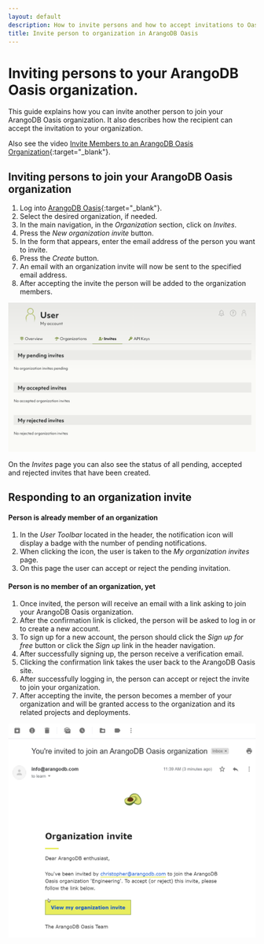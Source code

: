 ```yaml
---
layout: default
description: How to invite persons and how to accept invitations to Oasis organizations
title: Invite person to organization in ArangoDB Oasis
---
```

# Inviting persons to your ArangoDB Oasis organization.

This guide explains how you can invite another person to join your
ArangoDB Oasis organization.  It also describes how the recipient can accept
the invitation to your organization.

Also see the video
[Invite Members to an ArangoDB Oasis Organization](https://www.youtube.com/watch?v=lqGgmuNHRQQ&list=PL0tn-TSss6NWH3DNyF96Zbz8LQ0OaFmvS&index=8&t=0s){:target="_blank"}.

## Inviting persons to join your ArangoDB Oasis organization

1. Log into [ArangoDB Oasis](https://cloud.arangodb.com/home?utm_source=docs&utm_medium=cluster_pages&utm_campaign=docs_traffic){:target="_blank"}.
2. Select the desired organization, if needed.
3. In the main navigation, in the _Organization_ section, click on _Invites_.
4. Press the _New organization invite_ button.
5. In the form that appears, enter the email address of the person you want
   to invite.
6. Press the _Create_ button.
7. An email with an organization invite will now be sent to the specified
   email address.
8. After accepting the invite the person will be added to the organization
   members.

![Oasis Organization Invites](../images/oasis-invites.png)

On the _Invites_ page you can also see the status of all pending, accepted and
rejected invites that have been created.

## Responding to an organization invite

#### Person is already member of an organization

1. In the _User Toolbar_ located in the header, the notification icon will
   display a badge with the number of pending notifications.
2. When clicking the icon, the user is taken to the
   _My organization invites_ page.
3. On this page the user can accept or reject the pending invitation.

#### Person is no member of an organization, yet

1. Once invited, the person will receive an email with a link asking to join
   your ArangoDB Oasis organization.
2. After the confirmation link is clicked, the person will be asked to log in
   or to create a new account.
3. To sign up for a new account, the person should click the
   _Sign up for free_ button or click the _Sign up_ link in the header navigation.
4. After successfully signing up, the person receive a verification email.
5. Clicking the confirmation link takes the user back to the ArangoDB Oasis site.
6. After successfully logging in, the person can accept or reject the invite to
   join your organization.
7. After accepting the invite, the person becomes a member of your organization
   and will be granted access to the organization and its related projects and
   deployments.

![Oasis Organization Invite Email](../images/oasis-org-invite-email.png)

